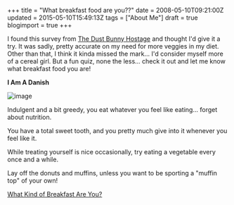 +++
title = "What breakfast food are you??"
date = 2008-05-10T09:21:00Z
updated = 2015-05-10T15:49:13Z
tags = ["About Me"]
draft = true
blogimport = true 
+++

I found this survey from [The Dust Bunny Hostage](http://dustbunnyhostage.blogspot.com/) and thought I'd give it a try.  It was sadly, pretty accurate on my need for more veggies in my diet.  Other than that, I think it kinda missed the mark... I'd consider myself more of a cereal girl.  But a fun quiz, none the less... check it out and let me know what breakfast food you are!  

  

  

  


**I Am A Danish**  


  

  

  

  

![image](http://www.blogthingsimages.com/whatkindofbreakfastareyouquiz/danishes.gif)


  
Indulgent and a bit greedy, you eat whatever you feel like eating... forget about nutrition.
  

You have a total sweet tooth, and you pretty much give into it whenever you feel like it.  

While treating yourself is nice occasionally, try eating a vegetable every once and a while.  

Lay off the donuts and muffins, unless you want to be sporting a "muffin top" of your own!  


  

  


  

[What Kind of Breakfast Are You?](http://www.blogthings.com/whatkindofbreakfastareyouquiz/)

